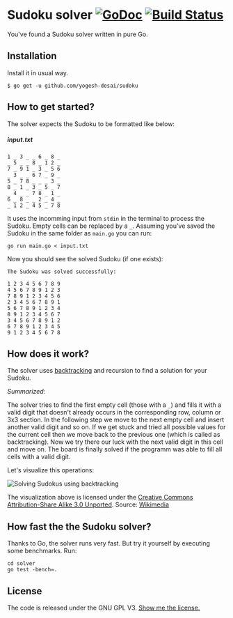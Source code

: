 # Sudoku solver [![GoDoc](https://godoc.org/github.com/digitalcraftsman/sudoku/solver?status.svg)](https://godoc.org/github.com/digitalcraftsman/sudoku/solver) [![Build Status](https://travis-ci.org/yogesh-desai/sudoku.svg?branch=master)](https://travis-ci.org/yogesh-desai/sudoku)

You've found a Sudoku solver written in pure Go.

## Installation

Install it in usual way.

```
$ go get -u github.com/yogesh-desai/sudoku

```


## How to get started?

The solver expects the Sudoku to be formatted like below:

##### input.txt

    1 _ 3 _ _ 6 _ 8 _
    _ 5 _ _ 8 _ 1 2 _
    7 _ 9 1 _ 3 _ 5 6
    _ 3 _ _ 6 7 _ 9 _
    5 _ 7 8 _ _ _ 3 _
    8 _ 1 _ 3 _ 5 _ 7
    _ 4 _ _ 7 8 _ 1 _
    6 _ 8 _ _ 2 _ 4 _
    _ 1 2 _ 4 5 _ 7 8 

It uses the incomming input from `stdin` in the terminal to process the Sudoku. Empty cells can be replaced by a `_`. Assuming you've saved the Sudoku in the same folder as `main.go` you can run:

    go run main.go < input.txt

Now you should see the solved Sudoku (if one exists):

    The Sudoku was solved successfully:
    
    1 2 3 4 5 6 7 8 9
    4 5 6 7 8 9 1 2 3
    7 8 9 1 2 3 4 5 6
    2 3 4 5 6 7 8 9 1
    5 6 7 8 9 1 2 3 4
    8 9 1 2 3 4 5 6 7
    3 4 5 6 7 8 9 1 2
    6 7 8 9 1 2 3 4 5
    9 1 2 3 4 5 6 7 8


## How does it work?

The solver uses [backtracking](https://en.wikipedia.org/wiki/Backtracking#Examples) and recursion to find a solution for your Sudoku. 

*Summarized:*

The solver tries to find the first empty cell (those with a `_`) and fills it with a valid digit that doesn't already occurs in the corresponding row, column or 3x3 section. In the following step we move to the next empty cell and insert another valid digit and so on. If we get stuck and tried all possible values for the current cell then we move back to the previous one (which is called as backtracking). Now we try there our luck with the next valid digit in this cell and move on. The board is finally solved if the programm was able to fill all cells with a valid digit.

Let's visualize this operations:

![Solving Sudokus using backtracking](https://upload.wikimedia.org/wikipedia/commons/8/8c/Sudoku_solved_by_bactracking.gif)

The visualization above is licensed under the [Creative Commons Attribution-Share Alike 3.0 Unported](https://creativecommons.org/licenses/by-sa/3.0/deed.en). Source: [Wikimedia](https://commons.wikimedia.org/wiki/File:Sudoku_solved_by_bactracking.gif)


## How fast the the Sudoku solver?

Thanks to Go, the solver runs very fast. But try it yourself by executing some benchmarks. Run:

    cd solver
    go test -bench=.


## License

The code is released under the GNU GPL V3. [Show me the license.](https://github.com/digitalcraftsman/sudoku/blob/master/LICENSE.md)